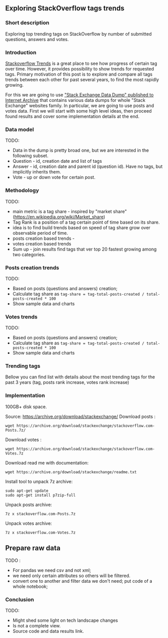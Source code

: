 ## Exploring StackOverflow tags trends

### Short description
Exploring top trending tags on StackOverflow by number of submitted questions, answers and votes.

### Introduction
[Stackoverflow Trends](https://insights.stackoverflow.com/trends) is a great place to see how progress of certain tag
over time. However, it provides possibility to show trends for requested tags. Primary motivation of this post is to
explore and compare all tags trends between each other for past several years, to find the most rapidly growing.

For this we are going to use ["Stack Exchange Data Dump" published to Internet Archive](https://archive.org/details/stackexchange)
that contains various data dumps for whole "Stack Exchange" websites family. In particular, we are going to use posts and votes data.
First we will start with some high level ideas, then proceed found results and cover some implementation details at the end.   

### Data model
TODO: 
- Data in the dump is pretty broad one, but we are interested in the following subset.
- Question - id, creation date and list of tags
- Answer - id, creation date and parent id (question id). Have no tags, but implicitly inherits them.
- Vote - up or down vote for certain post.

### Methodology

TODO:
- main metric is a tag share - inspired by "market share" (https://en.wikipedia.org/wiki/Market_share)
- Tag Rank is a position of a tag certain point of time based on its share. 
- idea is to find build trends based on speed of tag share grow over observable period of time.
- posts creation based trends - 
- votes creation based trends
- Sum up - join results find tags that ver top 20 fastest growing among two categories. 


### Posts creation trends
TODO:
- Based on posts (questions and answers) creation;
- Calculate tag share as `tag-share = tag-total-posts-created / total-posts-created * 100`
- Show sample data and charts 

### Votes trends
TODO:
- Based on posts (questions and answers) creation;
- Calculate tag share as `tag-share = tag-total-posts-created / total-posts-created * 100`
- Show sample data and charts 

### Trending tags
Bellow you can find list with details about the most trending tags for the past 3 years (tag, posts rank increase, votes rank increase)

### Implementation

100GB+ disk space.

Source: https://archive.org/download/stackexchange/
Download posts :
```shell
wget https://archive.org/download/stackexchange/stackoverflow.com-Posts.7z/
```

Download votes :
```shell
wget https://archive.org/download/stackexchange/stackoverflow.com-Votes.7z
```

Download read me with documentation:
```shell
wget https://archive.org/download/stackexchange/readme.txt
```

Install tool to unpack 7z archive:
```shell
sudo apt-get update
sudo apt-get install p7zip-full
```

Unpack posts archive:
```shell
7z x stackoverflow.com-Posts.7z
```

Unpack votes archive:
```shell
7z x stackoverflow.com-Votes.7z
```

## Prepare raw data
TODO :
- For pandas we need csv and not xml;
- we need only certain attributes so others will be filtered.
- convert one to another and filter data we don't need;
  put code of a whole notebook;

### Conclusion
TODO:
- Might shed some light on tech landscape changes
- Is not a complete view.
- Source code and data results link.
